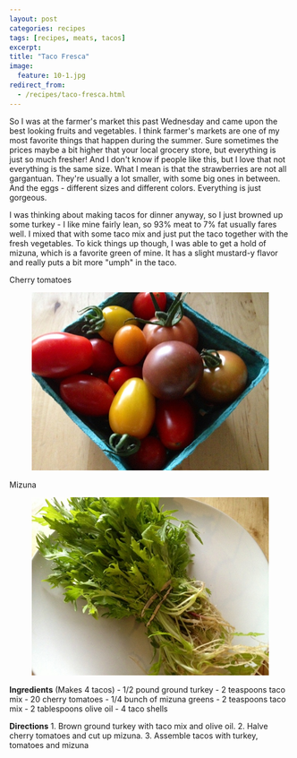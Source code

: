 ```yaml
---
layout: post
categories: recipes
tags: [recipes, meats, tacos]
excerpt: 
title: "Taco Fresca"
image:
  feature: 10-1.jpg
redirect_from: 
  - /recipes/taco-fresca.html
---
```


So I was at the farmer's market this past Wednesday and came upon the best looking fruits and vegetables.  I think farmer's markets are one of my most favorite things that happen during the summer.  Sure sometimes the prices maybe a bit higher that your local grocery store, but everything is just so much fresher!  And I don't know if people like this, but I love that not everything is the same size.  What I mean is that the strawberries are not all gargantuan.  They're usually a lot smaller, with some big ones in between.  And the eggs - different sizes and different colors.  Everything is just gorgeous.

I was thinking about making tacos for dinner anyway, so I just browned up some turkey - I like mine fairly lean, so 93% meat to 7% fat usually fares well.  I mixed that with some taco mix and just put the taco together with the fresh vegetables.  To kick things up though, I was able to get a hold of mizuna, which is a favorite green of mine.  It has a slight mustard-y flavor and really puts a bit more "umph" in the taco.

Cherry tomatoes

<figure> <img src='/images/10-2.jpg'> </figure>

Mizuna

<figure> <img src='/images/10-3.jpg'> </figure>
<section class='recipe'>
<p><strong>Ingredients</strong>
(Makes 4 tacos)
- 1/2 pound ground turkey
- 2 teaspoons taco mix
- 20 cherry tomatoes
- 1/4 bunch of mizuna greens
- 2 teaspoons taco mix
- 2 tablespoons olive oil
- 4 taco shells</p>

<p><strong>Directions</strong>
1. Brown ground turkey with taco mix and olive oil.
2. Halve cherry tomatoes and cut up mizuna.
3. Assemble tacos with turkey, tomatoes and mizuna</p></section>